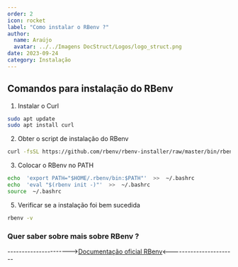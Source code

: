```yaml
---
order: 2
icon: rocket
label: "Como instalar o RBenv ?"
author:
  name: Araújo
  avatar: ../../Imagens DocStruct/Logos/logo_struct.png
date: 2023-09-24
category: Instalação
---
```


## Comandos para instalação do RBenv

1. Instalar o Curl

```bash
sudo apt update
sudo apt install curl
```

2. Obter o script de instalação do RBenv

```bash
curl -fsSL https://github.com/rbenv/rbenv-installer/raw/master/bin/rbenv-installer | bash
```

3. Colocar o RBenv no PATH

```bash
echo  'export PATH="$HOME/.rbenv/bin:$PATH"'  >>  ~/.bashrc
echo  'eval "$(rbenv init -)"'  >>  ~/.bashrc
source  ~/.bashrc
```

5. Verificar se a instalação foi bem sucedida

```bash
rbenv -v
```

### Quer saber sobre mais sobre RBenv ?

---------------------->[Documentação oficial RBenv](https://github.com/rbenv/rbenv)<-----------------------